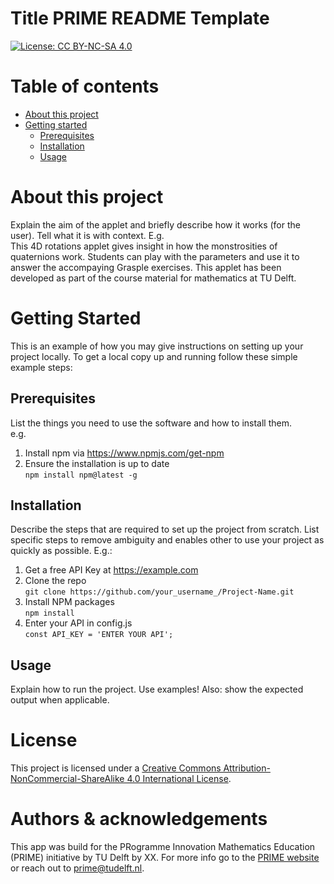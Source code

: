 # Title PRIME README Template
[![License: CC BY-NC-SA 4.0](https://img.shields.io/badge/License-CC%20BY--NC--SA%204.0-lightgrey.svg)](https://creativecommons.org/licenses/by-nc-sa/4.0/)

# Table of contents
- [About this project](#about-this-project)
- [Getting started](#getting-started)
    - [Prerequisites](#prerequisites)
    - [Installation](#installation)
    - [Usage](#usage)

# About this project
Explain the aim of the applet and briefly describe how it works (for the user). Tell what it is with context. E.g.  
This 4D rotations applet gives insight in how the monstrosities of quaternions work. Students can play with the parameters and use it to answer the accompaying Grasple exercises. This applet has been developed as part of the course material for mathematics at TU Delft.

# Getting Started
This is an example of how you may give instructions on setting up your project locally. To get a local copy up and running follow these simple example steps:

## Prerequisites
List the things you need to use the software and how to install them.  
e.g.  
1) Install npm via https://www.npmjs.com/get-npm  
2) Ensure the installation is up to date  
```npm install npm@latest -g```

## Installation
Describe the steps that are required to set up the project from scratch. List specific steps to remove ambiguity and enables other to use your project as quickly as possible. E.g.:
1) Get a free API Key at https://example.com  
2) Clone the repo  
```git clone https://github.com/your_username_/Project-Name.git```  
3) Install NPM packages  
```npm install```  
4) Enter your API in config.js  
```const API_KEY = 'ENTER YOUR API';```

## Usage
Explain how to run the project. Use examples! Also: show the expected output when applicable.

# License
This project is licensed under a [Creative Commons Attribution-NonCommercial-ShareAlike 4.0 International License](https://creativecommons.org/licenses/by-nc-sa/4.0/).

# Authors & acknowledgements
This app was build for the PRogramme Innovation Mathematics Education (PRIME) initiative by TU Delft by XX. For more info go to the [PRIME website](https://www.tudelft.nl/prime) or reach out to prime@tudelft.nl.
